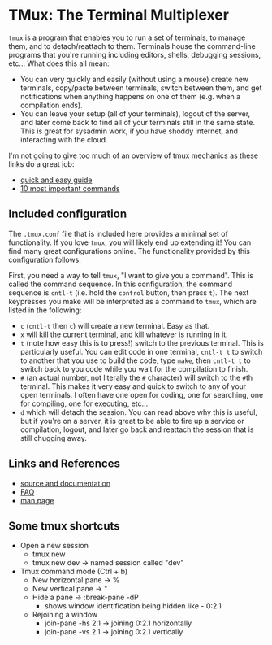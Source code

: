 # TMux: The Terminal Multiplexer

`tmux` is a program that enables you to run a set of terminals, to manage them, and to detach/reattach to them.
Terminals house the command-line programs that you're running including editors, shells, debugging sessions, etc...
What does this all mean:

- You can very quickly and easily (without using a mouse) create new terminals, copy/paste between terminals, switch between them, and get notifications when anything happens on one of them (e.g. when a compilation ends).
- You can leave your setup (all of your terminals), logout of the server, and later come back to find all of your terminals still in the same state.
    This is great for sysadmin work, if you have shoddy internet, and interacting with the cloud.

I'm not going to give too much of an overview of tmux mechanics as these links do a great job:

- [quick and easy guide](https://www.hamvocke.com/blog/a-quick-and-easy-guide-to-tmux/)
- [10 most important commands](https://danielmiessler.com/study/tmux/)

## Included configuration

The `.tmux.conf` file that is included here provides a minimal set of functionality.
If you love `tmux`, you will likely end up extending it!
You can find many great configurations online.
The functionality provided by this configuration follows.

First, you need a way to tell `tmux`, "I want to give you a command".
This is called the command sequence.
In this configuration, the command sequence is `cntl-t` (i.e. hold the `control` button, then press `t`).
The next keypresses you make will be interpreted as a command to `tmux`, which are listed in the following:

- `c` (`cntl-t` then `c`) will create a new terminal.
    Easy as that.
- `x` will kill the current terminal, and kill whatever is running in it.
- `t` (note how easy this is to press!) switch to the previous terminal.
    This is particularly useful.
	You can edit code in one terminal, `cntl-t t` to switch to another that you use to build the code, type `make`, then `cntl-t t` to switch back to you code while you wait for the compilation to finish.
- `#` (an actual number, not literally the `#` character) will switch to the `#`th terminal.
    This makes it very easy and quick to switch to any of your open terminals.
	I often have one open for coding, one for searching, one for compiling, one for executing, etc...
- `d` which will detach the session.
    You can read above why this is useful, but if you're on a server, it is great to be able to fire up a service or compilation, logout, and later go back and reattach the session that is still chugging away.

## Links and References

- [source and documentation](https://github.com/tmux/tmux)
- [FAQ](https://github.com/tmux/tmux/wiki/FAQ)
- [man page](http://man.openbsd.org/OpenBSD-current/man1/tmux.1)

## Some tmux shortcuts
- Open a new session
    - tmux new
    - tmux new dev -> named session called "dev"
- Tmux command mode (Ctrl + b)
    - New horizontal pane -> %
    - New vertical pane -> "
    - Hide a pane -> :break-pane -dP
        - shows window identification being hidden like - 0:2.1
    - Rejoining a window
        - join-pane -hs 2.1 -> joining 0:2.1 horizontally
        - join-pane -vs 2.1 -> joining 0:2.1 vertically